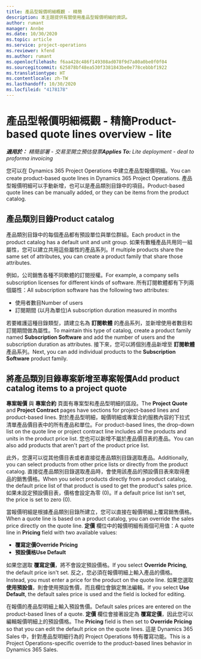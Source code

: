 ```yaml
---
title: 產品型報價明細概觀 - 精簡
description: 本主題提供有關使用產品型報價明細的資訊。
author: rumant
manager: Annbe
ms.date: 10/30/2020
ms.topic: article
ms.service: project-operations
ms.reviewer: kfend
ms.author: rumant
ms.openlocfilehash: f6aa428c486f149308ad078f9d7a80a0be0f0f04
ms.sourcegitcommit: 625878bf48ea530f3381843be0e778cebbbf1922
ms.translationtype: HT
ms.contentlocale: zh-TW
ms.lasthandoff: 10/30/2020
ms.locfileid: "4178178"
---
```

# <a name="product-based-quote-lines-overview---lite"></a><span data-ttu-id="6505a-103">產品型報價明細概觀 - 精簡</span><span class="sxs-lookup"><span data-stu-id="6505a-103">Product-based quote lines overview - lite</span></span>

<span data-ttu-id="6505a-104">_**適用於：** 精簡部署 - 交易至開立預估發票_</span><span class="sxs-lookup"><span data-stu-id="6505a-104">_**Applies To:** Lite deployment - deal to proforma invoicing_</span></span>

<span data-ttu-id="6505a-105">您可以在 Dynamics 365 Project Operations 中建立產品型報價明細。</span><span class="sxs-lookup"><span data-stu-id="6505a-105">You can create product-based quote lines in Dynamics 365 Project Operations.</span></span> <span data-ttu-id="6505a-106">產品型報價明細可以手動新增，也可以是產品類別目錄中的項目。</span><span class="sxs-lookup"><span data-stu-id="6505a-106">Product-based quote lines can be manually added, or they can be items from the product catalog.</span></span>

## <a name="product-catalog"></a><span data-ttu-id="6505a-107">產品類別目錄</span><span class="sxs-lookup"><span data-stu-id="6505a-107">Product catalog</span></span>

<span data-ttu-id="6505a-108">產品類別目錄中的每個產品都有預設單位與單位群組。</span><span class="sxs-lookup"><span data-stu-id="6505a-108">Each product in the product catalog has a default unit and unit group.</span></span> <span data-ttu-id="6505a-109">如果有數種產品共用同一組屬性，您可以建立共用這些屬性的產品系列。</span><span class="sxs-lookup"><span data-stu-id="6505a-109">If multiple products share the same set of attributes, you can create a product family that share those attributes.</span></span> 

<span data-ttu-id="6505a-110">例如，公司銷售各種不同軟體的訂閱授權。</span><span class="sxs-lookup"><span data-stu-id="6505a-110">For example, a company sells subscription licenses for different kinds of software.</span></span> <span data-ttu-id="6505a-111">所有訂閱軟體都有下列兩個屬性：</span><span class="sxs-lookup"><span data-stu-id="6505a-111">All subscription software has the following two attributes:</span></span>

- <span data-ttu-id="6505a-112">使用者數目</span><span class="sxs-lookup"><span data-stu-id="6505a-112">Number of users</span></span>
- <span data-ttu-id="6505a-113">訂閱期間 (以月為單位)</span><span class="sxs-lookup"><span data-stu-id="6505a-113">A subscription duration measured in months</span></span>

<span data-ttu-id="6505a-114">若要維護這種目錄類型，請建立名為 **訂閱軟體** 的產品系列，並新增使用者數目和訂閱期間做為屬性。</span><span class="sxs-lookup"><span data-stu-id="6505a-114">To maintain this type of catalog, create a product family named **Subscription Software** and add the number of users and the subscription duration as attributes.</span></span> <span data-ttu-id="6505a-115">接下來，您可以將個別產品新增至 **訂閱軟體** 產品系列。</span><span class="sxs-lookup"><span data-stu-id="6505a-115">Next, you can add individual products to the **Subscription Software** product family.</span></span>

## <a name="add-product-catalog-items-to-a-project-quote"></a><span data-ttu-id="6505a-116">將產品類別目錄專案新增至專案報價</span><span class="sxs-lookup"><span data-stu-id="6505a-116">Add product catalog items to a project quote</span></span>

<span data-ttu-id="6505a-117">**專案報價** 與 **專案合約** 頁面有專案型和產品型明細的區段。</span><span class="sxs-lookup"><span data-stu-id="6505a-117">The **Project Quote** and **Project Contract** pages have sections for project-based lines and product-based lines.</span></span> <span data-ttu-id="6505a-118">對於產品型明細，報價明細或專案合約服務內容的下拉式清單產品價目表中的所有產品和單位。</span><span class="sxs-lookup"><span data-stu-id="6505a-118">For product-based lines, the drop-down list on the quote line or project contract line includes all the products and units in the product price list.</span></span> <span data-ttu-id="6505a-119">您也可以新增不屬於產品價目表的產品。</span><span class="sxs-lookup"><span data-stu-id="6505a-119">You can also add products that aren't part of the product price list.</span></span>

<span data-ttu-id="6505a-120">此外，您還可以從其他價目表或者直接從產品類別目錄選取產品。</span><span class="sxs-lookup"><span data-stu-id="6505a-120">Additionally, you can select products from other price lists or directly from the product catalog.</span></span> <span data-ttu-id="6505a-121">直接從產品類別目錄選取產品時，會使用該產品的預設價目表來取得產品的銷售價格。</span><span class="sxs-lookup"><span data-stu-id="6505a-121">When you select products directly from a product catalog, the default price list of that product is used to get the product's sales price.</span></span> <span data-ttu-id="6505a-122">如果未設定預設價目表，價格會設定為零 (0)。</span><span class="sxs-lookup"><span data-stu-id="6505a-122">If a default price list isn't set, the price is set to zero (0).</span></span>

<span data-ttu-id="6505a-123">當報價明細是根據產品類別目錄所建立，您可以直接在報價明細上覆寫銷售價格。</span><span class="sxs-lookup"><span data-stu-id="6505a-123">When a quote line is based on a product catalog, you can override the sales price directly on the quote line.</span></span> <span data-ttu-id="6505a-124">**定價** 欄位中的報價明細有兩個可用值：</span><span class="sxs-lookup"><span data-stu-id="6505a-124">A quote line in **Pricing** field with two available values:</span></span>

- <span data-ttu-id="6505a-125">**覆寫定價**</span><span class="sxs-lookup"><span data-stu-id="6505a-125">**Override Pricing**</span></span>
- <span data-ttu-id="6505a-126">**預設價格**</span><span class="sxs-lookup"><span data-stu-id="6505a-126">**Use Default**</span></span>

<span data-ttu-id="6505a-127">如果您選取 **覆寫定價**，將不會設定預設價格。</span><span class="sxs-lookup"><span data-stu-id="6505a-127">If you select **Override Pricing**, the default price isn't set.</span></span> <span data-ttu-id="6505a-128">反之，您必須在報價明細上輸入產品的價格。</span><span class="sxs-lookup"><span data-stu-id="6505a-128">Instead, you must enter a price for the product on the quote line.</span></span> <span data-ttu-id="6505a-129">如果您選取 **使用預設值**，則會使用預設售價，而且欄位會鎖定無法編輯。</span><span class="sxs-lookup"><span data-stu-id="6505a-129">If you select **Use Default**, the default sales price is used and the field is locked for editing.</span></span>

<span data-ttu-id="6505a-130">在報價的產品型明細上輸入預設售價。</span><span class="sxs-lookup"><span data-stu-id="6505a-130">Default sales prices are entered on the product-based lines of a quote.</span></span> <span data-ttu-id="6505a-131">**定價** 欄位會接著設定為 **覆寫定價**，因此您可以編輯報價明細上的預設價格。</span><span class="sxs-lookup"><span data-stu-id="6505a-131">The **Pricing** field is then set to **Override Pricing** so that you can edit the default price on the quote lines.</span></span> <span data-ttu-id="6505a-132">這是 Dynamics 365 Sales 中，針對產品型明細行為的 Project Operations 特有覆寫功能。</span><span class="sxs-lookup"><span data-stu-id="6505a-132">This is a Project Operations-specific override to the product-based lines behavior in Dynamics 365 Sales.</span></span>
